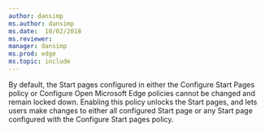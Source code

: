 ```yaml
---
author: dansimp
ms.author: dansimp
ms.date:  10/02/2018
ms.reviewer: 
manager: dansimp
ms.prod: edge
ms.topic: include
---
```


By default, the Start pages configured in either the Configure Start Pages policy or Configure Open Microsoft Edge policies cannot be changed and remain locked down. Enabling this policy unlocks the Start pages, and lets users make changes to either all configured Start page or any Start page configured with the Configure Start pages policy.
